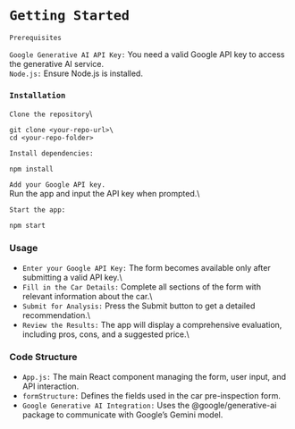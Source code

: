 # `Getting Started`

`Prerequisites`

`Google Generative AI API Key:` You need a valid Google API key to access the generative AI service.\
`Node.js:` Ensure Node.js is installed.

### `Installation`

`Clone the repository`\
```
git clone <your-repo-url>\
cd <your-repo-folder>
```
`Install dependencies:`
```
npm install
```

`Add your Google API key.`\
Run the app and input the API key when prompted.\

`Start the app:`
```
npm start
```
### Usage
- `Enter your Google API Key:` The form becomes available only after submitting a valid API key.\
- `Fill in the Car Details:` Complete all sections of the form with relevant information about the car.\
- `Submit for Analysis:` Press the Submit button to get a detailed recommendation.\
- `Review the Results:` The app will display a comprehensive evaluation, including pros, cons, and a suggested price.\

### Code Structure
- `App.js:` The main React component managing the form, user input, and API interaction.
- `formStructure:` Defines the fields used in the car pre-inspection form.
- `Google Generative AI Integration:` Uses the @google/generative-ai package to communicate with Google’s Gemini model.
